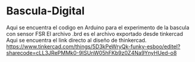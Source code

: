 # Bascula-Digital
Aqui se encuentra el codigo en Arduino para el experimento de la bascula con sensor FSR
El archivo .brd es el archivo exportado desde tinkercad
Aqui se encuentra el link directo al diseño de thinkercad.
https://www.tinkercad.com/things/5D3kPeWryQk-funky-esboo/editel?sharecode=cLL3JRePMMk0-9ISUnW05hFKb9z0Z4Na9YnyHUed-o8
